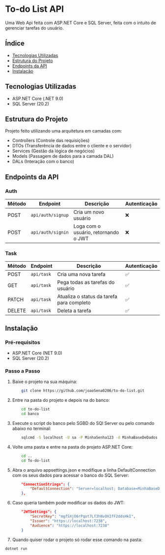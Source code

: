 # To-do List API

Uma Web Api feita com ASP.NET Core e SQL Server, feita com o intuito de gerenciar tarefas do usuário.

## Índice

* [Tecnologias Utilizadas](#tecnologias-utilizadas)
* [Estrutura do Projeto](#estrutura-do-projeto)
* [Endpoints da API](#endpoints-da-api)
* [Instalação](#instalacao)

## Tecnologias Utilizadas

- ASP.NET Core (.NET 9.0)
- SQL Server (20.2)

## Estrutura do Projeto

Projeto feito utilizando uma arquitetura em camadas com:
- Controllers (Controle das requisições)
- DTOs (Transferência de dados entre o cliente e o servidor)
- Services (Gestão da lógica de negócios)
- Models (Passagem de dados para a camada DAL)
- DALs (Interação com o banco)

## Endpoints da API

### Auth

| Método | Endpoint          | Descrição                            | Autenticação |
|--------|-------------------|--------------------------------------|--------------|
| POST   | `api/auth/signup` | Cria um novo usuário                 | ❌           |
| POST   | `api/auth/signin` | Loga com o usuário, retornando o JWT | ❌           |

### Task

| Método | Endpoint   | Descrição                                 | Autenticação |
|--------|------------|-------------------------------------------|--------------|
| POST   | `api/task` | Cria uma nova tarefa                      | ✅           |           
| GET    | `api/task` | Pega todas as tarefas do usuário          | ✅           |
| PATCH  | `api/task` | Atualiza o status da tarefa para completo | ✅           |
| DELETE | `api/task` | Deleta a tarefa                           | ✅           |

## Instalação

### Pré-requisitos

- ASP.NET Core (NET 9.0)
- SQL Server (20.2)

### Passo a Passo

1. Baixe o projeto na sua máquina:
	```bash
		git clone https://github.com/joaoSena0206/to-do-list.git
	```
2. Entre na pasta do projeto e depois na do banco:
	```bash
		cd to-do-list
		cd banco
	```
3. Execute o script do banco pelo SGBD do SQl Server ou pelo comando abaixo no terminal:
	```bash
		sqlcmd -S localhost -U sa -P MinhaSenha123 -d MinhaBaseDeDados -i criacao.sql
	```
4. Volte uma pasta e entre na pasta do projeto ASP.NET Core:
	```bash
		cd ..
		cd To-do-list
	```
5. Abra o arquivo appsettings.json e modifique a linha DefaultConnection com os seus dados para acessar o banco do SQL Server:
	```json
		"ConnectionStrings": {
			"DefaultConnection": "Server=localhost; Database=MinhaBaseDeDados; User Id=sa; Password=MinhaSenha123; TrustServerCertificate=True;"
		},
	```
6. Caso queria também pode modificar os dados do JWT:
	```json
		"JWTSettings": {
			"SecretKey": "mgfSXjO6rPqot7Lf3hNvOXIfF2ddsHkI",
			"Issuer": "https://localhost:7238",
			"Audience": "https://localhost:7238"
		}
	```
7. Quando quiser rodar o projeto só rodar esse comando na pasta:
```bash
dotnet run
```